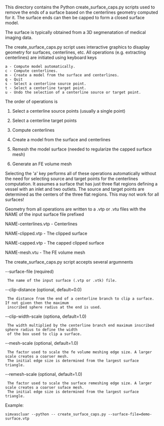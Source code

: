 This directory contains the Python create_surface_caps.py scripts used to remove the ends of a surface based 
on the centerlines geometry computed for it. The surface ends can then be capped to form a closed surface model.

The surface is typically obtained from a 3D segmenatation of medical imaging data.

The create_surface_caps.py script uses interactive graphics to disaplay geometry for surfaces, centerlines, etc. 
All operations (e.g. extracting centerlines) are initiated using keyboard keys 

    a - Compute model automatically.
    c - Compute centerlines.
    m - Create a model from the surface and centerlines.
    q - Quit
    s - Select a centerline source point.
    t - Select a centerline target point.
    u - Undo the selection of a centerline source or target point.

The order of operations is

   1) Select a centerline source points (usually a single point)

   2) Select a centerline target points

   3) Compute centerlines

   4) Create a model from the surface and centerlines

   5) Remesh the model surface (needed to regularize the capped surface mesh)

   6) Generate an FE volume mesh 

Selecting the 'a' key performs all of these operations automatically without the need for selecting source 
and target points for the centerlines computation. It assumes a surface that has just three flat regions 
defining a vessel with an inlet and two outlets. The source and target points are determined as the centers of 
the three flat regions. This may not work for all surfaces!

Geometry from all operations are written to a .vtp or .vtu files with the NAME of the input surface file prefixed

   NAME-centerlines.vtp - Centerlines 

   NAME-clipped.vtp - The clipped surface

   NAME-capped.vtp - The capped clipped surface

   NAME-mesh.vtu - The FE volume mesh 


The create_surface_caps.py script accepts several argumnents 

   --surface-file (required) 

     The name of the input surface (.vtp or .vtk) file.

   --clip-distance (optional, default=0.0) 

     The distance from the end of a centerline branch to clip a surface. If not given then the maximum 
     inscribed sphere radius at the end is used. 
                     
   --clip-width-scale (optiona, default=1.0)

     The width multiplied by the centerline branch end maximum inscribed sphere radius to define the width
     of the box used to clip a surface.

   --mesh-scale (optional, default=1.0)

     The factor used to scale the fe volume meshing edge size. A larger scale creates a coarser mesh. 
     The initial edge size is determined from the largest surface triangle.

   --remesh-scale (optional, default=1.0)

     The factor used to scale the surface remeshing edge size. A larger scale creates a coarser suface mesh. 
     The initial edge size is determined from the largest surface triangle.


Example:

    simvascluar --python -- create_surface_caps.py --surface-file=demo-surface.vtp  


